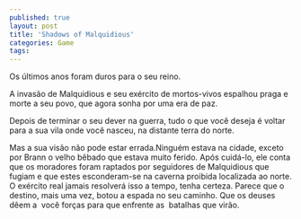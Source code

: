 ```yaml
---
published: true
layout: post
title: 'Shadows of Malquidious'
categories: Game
tags: 
---
```

Os últimos anos foram duros para o seu reino.

A invasão de Malquidious e seu exército de mortos-vivos espalhou praga e morte a seu povo, que agora sonha por uma era de paz.

Depois de terminar o seu dever na guerra, tudo o que você deseja é voltar  para a sua vila onde você nasceu, na distante terra do norte.

Mas a sua visão não pode estar errada.Ninguém estava na cidade, exceto por Brann o velho bêbado que estava muito ferido. Após cuidá-lo, ele conta que os moradores foram raptados por seguidores de Malquidious que fugiam e que estes esconderam-se na caverna proibida localizada ao norte. O exército real jamais resolverá isso a tempo, tenha certeza. Parece que o destino, mais uma vez, botou a espada no seu caminho. Que os deuses dêem a  você forças para que enfrente as  batalhas que virão.

<center></center>
